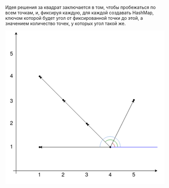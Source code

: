Идея решения за квадрат заключается в том, чтобы пробежаться по всем точкам, и, фиксируя каждую, для каждой создавать HashMap, ключом которой будет угол от фиксированной точки до этой, а значением количество точек, у которых угол такой же.

![](1.png)